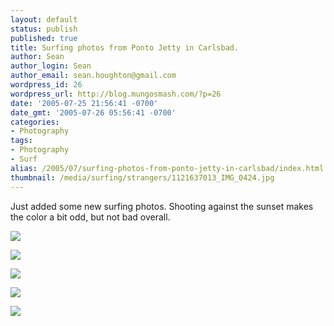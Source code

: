 ```yaml
---
layout: default
status: publish
published: true
title: Surfing photos from Ponto Jetty in Carlsbad.
author: Sean
author_login: Sean
author_email: sean.houghton@gmail.com
wordpress_id: 26
wordpress_url: http://blog.mungosmash.com/?p=26
date: '2005-07-25 21:56:41 -0700'
date_gmt: '2005-07-26 05:56:41 -0700'
categories:
- Photography
tags:
- Photography
- Surf
alias: /2005/07/surfing-photos-from-ponto-jetty-in-carlsbad/index.html
thumbnail: /media/surfing/strangers/1121637013_IMG_0424.jpg
---
```

Just added some new surfing photos.  Shooting against the sunset makes the color a bit odd, but not bad overall.

![]({{site.url_root}}/media/surfing/strangers/1121636902_IMG_0396.jpg)

![]({{site.url_root}}/media/surfing/strangers/1121636939_IMG_0404.jpg)

![]({{site.url_root}}/media/surfing/strangers/1121636971_IMG_0420.jpg)

![]({{site.url_root}}/media/surfing/strangers/1121637013_IMG_0424.jpg)

![]({{site.url_root}}/media/surfing/strangers/1121637054_IMG_0428.jpg)
